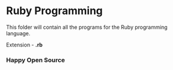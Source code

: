 # Ruby Programming

This folder will contain all the programs for the Ruby programming language.

Extension - **.rb**

### Happy Open Source